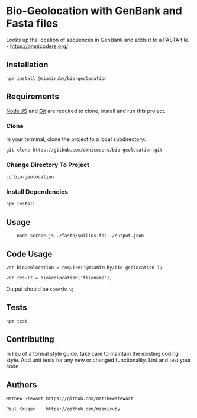 Bio-Geolocation with GenBank and Fasta files
============

Looks up the location of sequences in GenBank and adds it to a FASTA file. - https://omnicoders.org/

## Installation

  `npm install @miamiruby/bio-geolocation`

## Requirements

[Node JS](https://nodejs.org/en/download/) and [Git](https://git-scm.com/downloads) are required to clone, install and run this project.

### Clone
In your terminal, clone the project to a local subdirectory:
```
git clone https://github.com/omnicoders/bio-geolocation.git
```

### Change Directory To Project
```
cd bio-geolocation
```

### Install Dependencies
```
npm install
```

## Usage
```
    node scrape.js ./fasta/suillus.fas ./output.json
```

## Code Usage

    var bioGeolocation = require('@miamiruby/bio-geolocation');

    var result = bioGeolocation('filename');
  
  
  Output should be `something`

## Tests

  `npm test`

## Contributing

In lieu of a formal style guide, take care to maintain the existing coding style. Add unit tests for any new or changed functionality. Lint and test your code.

## Authors

    Mathew Stewart https://github.com/matthewstewart

    Paul Kruger    https://github.com/miamiruby

